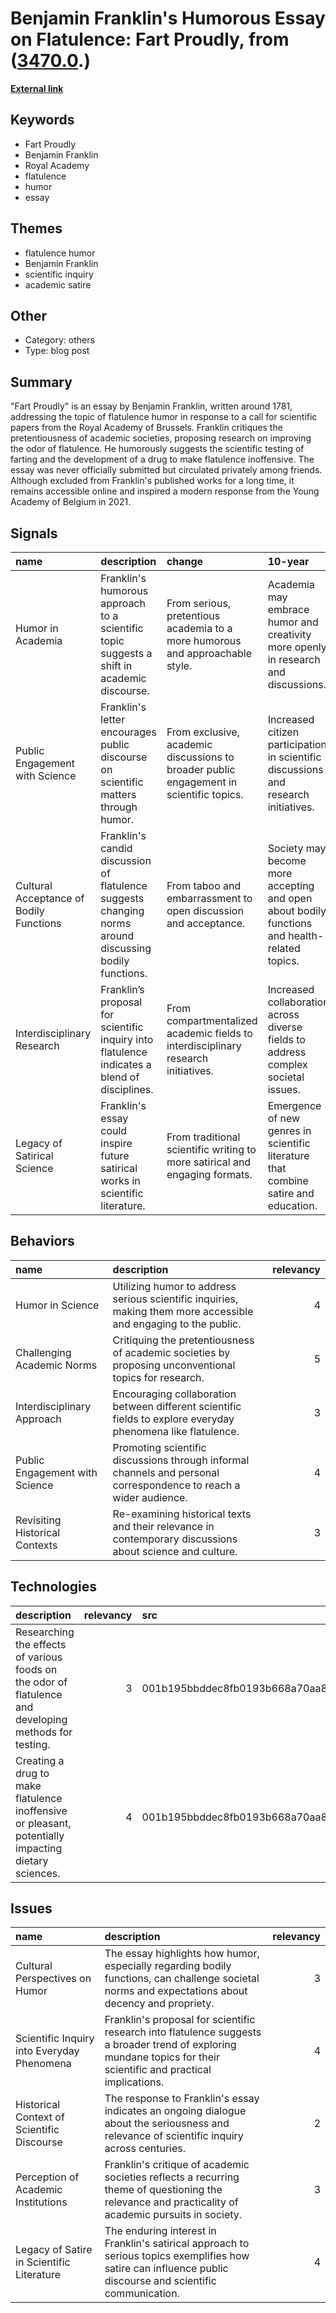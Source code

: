 # __Benjamin Franklin's Humorous Essay on Flatulence: Fart Proudly__, from ([3470.0](https://kghosh.substack.com/p/3470.0).)

__[External link](https://en.wikipedia.org/wiki/Fart_Proudly)__



## Keywords

* Fart Proudly
* Benjamin Franklin
* Royal Academy
* flatulence
* humor
* essay

## Themes

* flatulence humor
* Benjamin Franklin
* scientific inquiry
* academic satire

## Other

* Category: others
* Type: blog post

## Summary

"Fart Proudly" is an essay by Benjamin Franklin, written around 1781, addressing the topic of flatulence humor in response to a call for scientific papers from the Royal Academy of Brussels. Franklin critiques the pretentiousness of academic societies, proposing research on improving the odor of flatulence. He humorously suggests the scientific testing of farting and the development of a drug to make flatulence inoffensive. The essay was never officially submitted but circulated privately among friends. Although excluded from Franklin's published works for a long time, it remains accessible online and inspired a modern response from the Young Academy of Belgium in 2021.

## Signals

| name                                    | description                                                                                            | change                                                                                  | 10-year                                                                                      | driving-force                                                                           |   relevancy |
|:----------------------------------------|:-------------------------------------------------------------------------------------------------------|:----------------------------------------------------------------------------------------|:---------------------------------------------------------------------------------------------|:----------------------------------------------------------------------------------------|------------:|
| Humor in Academia                       | Franklin's humorous approach to a scientific topic suggests a shift in academic discourse.             | From serious, pretentious academia to a more humorous and approachable style.           | Academia may embrace humor and creativity more openly in research and discussions.           | A growing desire for relatability and engagement in academic communications.            |           4 |
| Public Engagement with Science          | Franklin's letter encourages public discourse on scientific matters through humor.                     | From exclusive, academic discussions to broader public engagement in scientific topics. | Increased citizen participation in scientific discussions and research initiatives.          | The democratization of science and the rise of public interest in scientific literacy.  |           5 |
| Cultural Acceptance of Bodily Functions | Franklin's candid discussion of flatulence suggests changing norms around discussing bodily functions. | From taboo and embarrassment to open discussion and acceptance.                         | Society may become more accepting and open about bodily functions and health-related topics. | A push for mental health awareness and body positivity, leading to destigmatization.    |           3 |
| Interdisciplinary Research              | Franklin’s proposal for scientific inquiry into flatulence indicates a blend of disciplines.           | From compartmentalized academic fields to interdisciplinary research initiatives.       | Increased collaboration across diverse fields to address complex societal issues.            | Recognition of the interconnectedness of various fields in solving real-world problems. |           4 |
| Legacy of Satirical Science             | Franklin's essay could inspire future satirical works in scientific literature.                        | From traditional scientific writing to more satirical and engaging formats.             | Emergence of new genres in scientific literature that combine satire and education.          | The need for engaging and accessible science communication to capture public interest.  |           3 |

## Behaviors

| name                           | description                                                                                                       |   relevancy |
|:-------------------------------|:------------------------------------------------------------------------------------------------------------------|------------:|
| Humor in Science               | Utilizing humor to address serious scientific inquiries, making them more accessible and engaging to the public.  |           4 |
| Challenging Academic Norms     | Critiquing the pretentiousness of academic societies by proposing unconventional topics for research.             |           5 |
| Interdisciplinary Approach     | Encouraging collaboration between different scientific fields to explore everyday phenomena like flatulence.      |           3 |
| Public Engagement with Science | Promoting scientific discussions through informal channels and personal correspondence to reach a wider audience. |           4 |
| Revisiting Historical Contexts | Re-examining historical texts and their relevance in contemporary discussions about science and culture.          |           3 |

## Technologies

| description                                                                                            |   relevancy | src                              |
|:-------------------------------------------------------------------------------------------------------|------------:|:---------------------------------|
| Researching the effects of various foods on the odor of flatulence and developing methods for testing. |           3 | 001b195bbddec8fb0193b668a70aa883 |
| Creating a drug to make flatulence inoffensive or pleasant, potentially impacting dietary sciences.    |           4 | 001b195bbddec8fb0193b668a70aa883 |

## Issues

| name                                       | description                                                                                                                                                       |   relevancy |
|:-------------------------------------------|:------------------------------------------------------------------------------------------------------------------------------------------------------------------|------------:|
| Cultural Perspectives on Humor             | The essay highlights how humor, especially regarding bodily functions, can challenge societal norms and expectations about decency and propriety.                 |           3 |
| Scientific Inquiry into Everyday Phenomena | Franklin's proposal for scientific research into flatulence suggests a broader trend of exploring mundane topics for their scientific and practical implications. |           4 |
| Historical Context of Scientific Discourse | The response to Franklin's essay indicates an ongoing dialogue about the seriousness and relevance of scientific inquiry across centuries.                        |           2 |
| Perception of Academic Institutions        | Franklin's critique of academic societies reflects a recurring theme of questioning the relevance and practicality of academic pursuits in society.               |           3 |
| Legacy of Satire in Scientific Literature  | The enduring interest in Franklin's satirical approach to serious topics exemplifies how satire can influence public discourse and scientific communication.      |           4 |